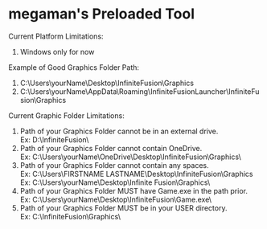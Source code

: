 # megaman's Preloaded Tool

Current Platform Limitations:
1. Windows only for now

Example of Good Graphics Folder Path: 
1. C:\Users\yourName\Desktop\InfiniteFusion\Graphics
2. C:\Users\yourName\AppData\Roaming\InfiniteFusionLauncher\InfiniteFusion\Graphics

Current Graphic Folder Limitations:
1. Path of your Graphics Folder cannot be in an external drive.\
   Ex: D:\InfiniteFusion\
2. Path of your Graphics Folder cannot contain OneDrive.\
   Ex: C:\Users\yourName\OneDrive\Desktop\InfiniteFusion\Graphics\  
5. Path of your Graphics Folder cannot contain any spaces.\
   Ex: C:\Users\FIRSTNAME LASTNAME\Desktop\InfiniteFusion\Graphics\
   Ex: C:\Users\yourName\Desktop\Infinite Fusion\Graphics\
7. Path of your Graphics Folder MUST have Game.exe in the path prior.\
   Ex: C:\Users\yourName\Desktop\InfiniteFusion\Game.exe\
9. Path of your Graphics Folder MUST be in your USER directory.\
   Ex: C:\InfiniteFusion\Graphics\
